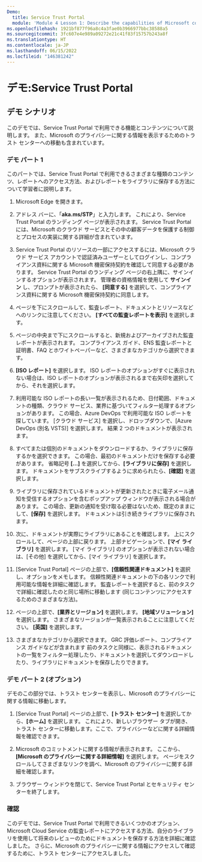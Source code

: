 ```yaml
---
Demo:
  title: Service Trust Portal
  module: 'Module 4 Lesson 1: Describe the capabilities of Microsoft compliance solutions: Describe the compliance management capabilities of Microsoft'
ms.openlocfilehash: 1921bf877f96a8c4a3fae0b3966977bbc38588a5
ms.sourcegitcommit: 3fc607e4e989a09272e21c41f83f15757b243a8f
ms.translationtype: HT
ms.contentlocale: ja-JP
ms.lasthandoff: 06/15/2022
ms.locfileid: "146381242"
---
```

# <a name="demo-service-trust-portal"></a>デモ:Service Trust Portal

## <a name="demo-scenario"></a>デモ シナリオ

このデモでは、Service Trust Portal で利用できる機能とコンテンツについて説明します。 また、Microsoft のプライバシーに関する情報を表示するためのトラスト センターへの移動も含まれています。

### <a name="demo-part-1"></a>デモ パート 1

このパートでは、Service Trust Portal で利用できるさまざまな種類のコンテンツ、レポートへのアクセス方法、およびレポートをライブラリに保存する方法について学習者に説明します。

1. Microsoft Edge を開きます。

1. アドレス バーに、「**aka.ms/STP**」と入力します。 これにより、Service Trust Portal のランディング ページが表示されます。 Service Trust Portal には、Microsoft のクラウド サービスとその中の顧客データを保護する制御とプロセスの実装に関する詳細が含まれています。

1. Service Trust Portal のリソースの一部にアクセスするには、Microsoft クラウド サービス アカウントで認証済みユーザーとしてログインし、コンプライアンス資料に関する Microsoft 機密保持契約を確認して同意する必要があります。 Service Trust Portal のランディング ページの右上隅に、サインインするオプションが表示されます。  管理者の資格情報を使用して **サインイン** し、プロンプトが表示されたら、 **[同意する]** を選択して、コンプライアンス資料に関する Microsoft 機密保持契約に同意します。

1. ページを下にスクロールして、監査レポート、ドキュメントとリソースなどへのリンクに注意してください。  **[すべての監査レポートを表示]** を選択します。

1. ページの中央まで下にスクロールすると、新規およびアーカイブされた監査レポートが表示されます。  コンプライアンス ガイド、ENS 監査レポートと証明書、FAQ とホワイトペーパーなど、さまざまなカテゴリから選択できます。

1. **[ISO レポート]** を選択します。  ISO レポートのオプションがすぐに表示されない場合は、ISO レポートのオプションが表示されるまで右矢印を選択してから、それを選択します。

1. 利用可能な ISO レポートの長い一覧が表示されるため、日付範囲、ドキュメントの種類、クラウド サービス、業界に基づいてフィルター処理するオプションがあります。  この場合、Azure DevOps で利用可能な ISO レポートを探しています。  [クラウド サービス] を選択し、ドロップダウンで、[Azure DevOps (別名 VSTS)] を選択します。  結果 2 つのドキュメントが表示されます。

1. すべてまたは個別のドキュメントをダウンロードするか、ライブラリに保存するかを選択できます。  この場合、最初のドキュメントだけを保存する必要があります。  省略記号 **[…]** を選択してから、**[ライブラリに保存]** を選択します。  ドキュメントをサブスクライブするように求められたら、**[確認]** を選択します。

1. ライブラリに保存されているドキュメントが更新されたときに電子メール通知を受信するオプションを含むポップアップ ウィンドウが表示される場合があります。  この場合、更新の通知を受け取る必要はないため、既定のままにして、**[保存]** を選択します。  ドキュメントは引き続きライブラリに保存されます。

1. 次に、ドキュメントが実際にライブラリにあることを確認します。 上にスクロールして、ページの上部に戻ります。 上部ナビゲーションで、**[マイ ライブラリ]** を選択します。  [マイ ライブラリ] のオプションが表示されない場合は、[その他] を選択してから、[マイ ライブラリ] を選択します。

1. [Service Trust Portal] ページの上部で、**[信頼性関連ドキュメント]** を選択し、オプションをメモします。 信頼性関連ドキュメントの下の各リンクで利用可能な情報を詳細に確認します。 監査レポートを選択すると、前のタスクで詳細に確認したのと同じ場所に移動します (同じコンテンツにアクセスするためのさまざまな方法)。  

1. ページの上部で、**[業界とリージョン]** を選択します。  **[地域ソリューション]** を選択します。 さまざまなリージョンが一覧表示されることに注意してください。  **[英国]** を選択します。  

1. さまざまなカテゴリから選択できます。  GRC 評価レポート、コンプライアンス ガイドなどが含まれます  前のタスクと同様に、表示されるドキュメントの一覧をフィルター処理したり、ドキュメントを選択してダウンロードしたり、ライブラリにドキュメントを保存したりできます。

### <a name="demo-part-2-optional"></a>デモ パート 2 (オプション)

デモのこの部分では、トラスト センターを表示し、Microsoft のプライバシーに関する情報に移動します。

1. [Service Trust Portal] ページの上部で、**[トラスト センター]** を選択してから、**[ホーム]** を選択します。 これにより、新しいブラウザー タブが開き、トラスト センターに移動します。ここで、プライバシーなどに関する詳細情報を確認できます。  

1. Microsoft のコミットメントに関する情報が表示されます。  ここから、 **[Microsoft のプライバシーに関する詳細情報]** を選択します。  ページをスクロールしてさまざまなリンクを調べ、Microsoft のプライバシーに関する詳細を確認します。

1. ブラウザー ウィンドウを閉じて、Service Trust Portal とセキュリティ センターを終了します。

### <a name="review"></a>確認

このデモでは、Service Trust Portal で利用できるいくつかのオプション、Microsoft Cloud Service の監査レポートにアクセスする方法、自分のライブラリを使用して将来のレビューのためにドキュメントを保存する方法を詳細に確認しました。  さらに、Microsoft のプライバシーに関する情報にアクセスして確認するために、トラスト センターにアクセスしました。
